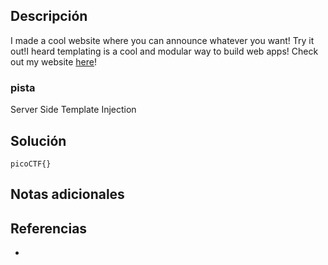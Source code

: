 
## Descripción 

I made a cool website where you can announce whatever you want! Try it out!I heard templating is a cool and modular way to build web apps! Check out my website [here](http://rescued-float.picoctf.net:61330/)!
### pista

Server Side Template Injection
## Solución






```
picoCTF{}
```

## Notas adicionales


## Referencias

- 